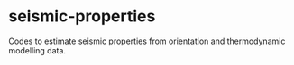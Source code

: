 # seismic-properties

Codes to estimate seismic properties from orientation and thermodynamic modelling data.